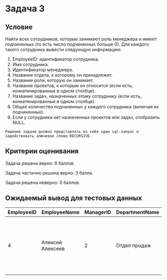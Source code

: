 # Задача 3
## Условие

Найти всех сотрудников, которые занимают роль менеджера и имеют подчиненных (то есть число подчиненных больше 0). Для каждого такого сотрудника вывести следующую информацию:

1. EmployeeID: идентификатор сотрудника.
2. Имя сотрудника.
3. Идентификатор менеджера.
4. Название отдела, к которому он принадлежит.
5. Название роли, которую он занимает.
6. Название проектов, к которым он относится (если есть, конкатенированные в одном столбце).
7. Название задач, назначенных этому сотруднику (если есть, конкатенированные в одном столбце).
8. Общее количество подчиненных у каждого сотрудника (включая их подчиненных).
9. Если у сотрудника нет назначенных проектов или задач, отобразить NULL.

```
Решение задачи должно представлять из себя один sql-запрос и задействовать ключевое слово RECURSIVE.
```

## Критерии оценивания

Задача решена верно: 6 баллов.

Задача частично решена верно: 3 балла.

Задача решена неверно: 0 баллов.


## Ожидаемый вывод для тестовых данных

| EmployeeID | EmployeeName | ManagerID | DepartmentName | RoleName | ProjectNames | TaskNames | TotalSubordinates |
|---|---|---|---|---|---|---|---|
| 4 | Алексей Алексеев | 2 | Отдел продаж | Менеджер | Проект A | Задача 14: Создание презентации для клиентов, Задача 1: Подготовка отчета по продажам | 4 |